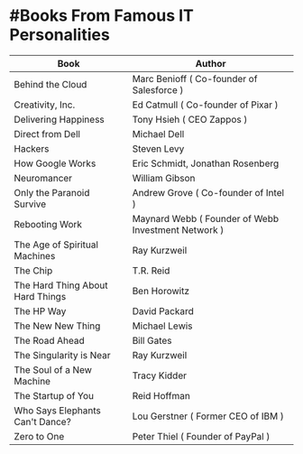 #Books From Famous IT Personalities
================================


Book | Author 
------------ | -------------
Behind the Cloud|Marc Benioff ( Co-founder of Salesforce )
Creativity, Inc.|Ed Catmull ( Co-founder of Pixar )
Delivering Happiness|Tony Hsieh ( CEO Zappos )
Direct from Dell|Michael Dell
Hackers|Steven Levy
How Google Works|Eric Schmidt, Jonathan Rosenberg
Neuromancer|William Gibson
Only the Paranoid Survive|Andrew Grove ( Co-founder of Intel )
Rebooting Work|Maynard Webb ( Founder of Webb Investment Network )
The Age of Spiritual Machines|Ray Kurzweil
The Chip|T.R. Reid 
The Hard Thing About Hard Things|Ben Horowitz
The HP Way|David Packard 
The New New Thing|Michael Lewis
The Road Ahead|Bill Gates
The Singularity is Near|Ray Kurzweil
The Soul of a New Machine|Tracy Kidder 
The Startup of You|Reid Hoffman
Who Says Elephants Can't Dance?|Lou Gerstner ( Former CEO of IBM )
Zero to One|Peter Thiel ( Founder of PayPal )
